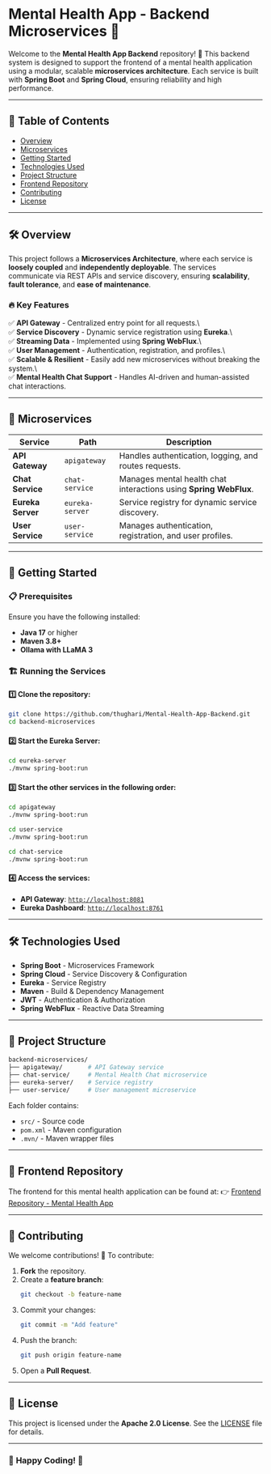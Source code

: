 # Mental Health App - Backend Microservices 🚀

Welcome to the **Mental Health App Backend** repository! 🎯 This backend system is designed to support the frontend of a mental health application using a modular, scalable **microservices architecture**. Each service is built with **Spring Boot** and **Spring Cloud**, ensuring reliability and high performance.

---

## 📌 Table of Contents

- [Overview](#overview)
- [Microservices](#microservices)
- [Getting Started](#getting-started)
- [Technologies Used](#technologies-used)
- [Project Structure](#project-structure)
- [Frontend Repository](#frontend-repository)
- [Contributing](#contributing)
- [License](#license)

---

## 🛠 Overview

This project follows a **Microservices Architecture**, where each service is **loosely coupled** and **independently deployable**. The services communicate via REST APIs and service discovery, ensuring **scalability**, **fault tolerance**, and **ease of maintenance**.

### 🔥 Key Features

✅ **API Gateway** - Centralized entry point for all requests.\  
✅ **Service Discovery** - Dynamic service registration using **Eureka**.\  
✅ **Streaming Data** - Implemented using **Spring WebFlux**.\  
✅ **User Management** - Authentication, registration, and profiles.\  
✅ **Scalable & Resilient** - Easily add new microservices without breaking the system.\  
✅ **Mental Health Chat Support** - Handles AI-driven and human-assisted chat interactions.

---

## 🔗 Microservices

| Service           | Path            | Description                                                       |
| ----------------- | --------------- | ----------------------------------------------------------------- |
| **API Gateway**   | `apigateway`    | Handles authentication, logging, and routes requests.             |
| **Chat Service**  | `chat-service`  | Manages mental health chat interactions using **Spring WebFlux**. |
| **Eureka Server** | `eureka-server` | Service registry for dynamic service discovery.                   |
| **User Service**  | `user-service`  | Manages authentication, registration, and user profiles.          |

---

## 🚀 Getting Started

### 📋 Prerequisites

Ensure you have the following installed:

- **Java 17** or higher
- **Maven 3.8+**
- **Ollama with LLaMA 3**

### 🏗 Running the Services

#### 1️⃣ Clone the repository:

```bash
git clone https://github.com/thughari/Mental-Health-App-Backend.git
cd backend-microservices
```

#### 2️⃣ Start the **Eureka Server**:

```bash
cd eureka-server
./mvnw spring-boot:run
```

#### 3️⃣ Start the other services in the following order:

```bash
cd apigateway
./mvnw spring-boot:run
```

```bash
cd user-service
./mvnw spring-boot:run
```

```bash
cd chat-service
./mvnw spring-boot:run
```

#### 4️⃣ Access the services:

- **API Gateway**: [`http://localhost:8081`](http://localhost:8081)
- **Eureka Dashboard**: [`http://localhost:8761`](http://localhost:8761)

---

## 🛠 Technologies Used

- **Spring Boot** - Microservices Framework
- **Spring Cloud** - Service Discovery & Configuration
- **Eureka** - Service Registry
- **Maven** - Build & Dependency Management
- **JWT** - Authentication & Authorization
- **Spring WebFlux** - Reactive Data Streaming

---

## 📁 Project Structure

```bash
backend-microservices/
├── apigateway/       # API Gateway service
├── chat-service/     # Mental Health Chat microservice
├── eureka-server/    # Service registry
├── user-service/     # User management microservice
```

Each folder contains:

- `src/` - Source code
- `pom.xml` - Maven configuration
- `.mvn/` - Maven wrapper files

---

## 🔗 Frontend Repository

The frontend for this mental health application can be found at:
👉 [Frontend Repository - Mental Health App](https://github.com/thughari/Mental-Health-App)

---

## 🤝 Contributing

We welcome contributions! 🚀 To contribute:

1. **Fork** the repository.
2. Create a **feature branch**:
   ```bash
   git checkout -b feature-name
   ```
3. Commit your changes:
   ```bash
   git commit -m "Add feature"
   ```
4. Push the branch:
   ```bash
   git push origin feature-name
   ```
5. Open a **Pull Request**.

---

## 📜 License

This project is licensed under the **Apache 2.0 License**. See the [LICENSE](LICENSE) file for details.

---

### 🎯 **Happy Coding!** 🚀

